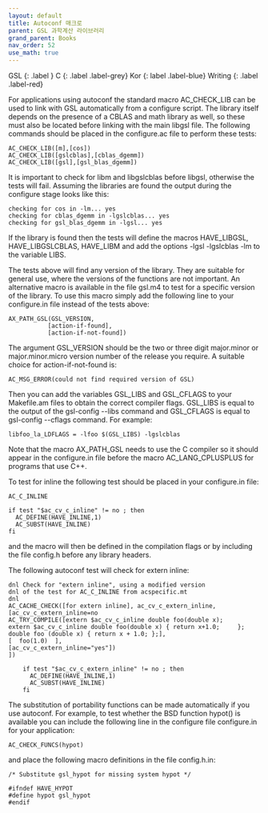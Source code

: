 ```yaml
---
layout: default
title: Autoconf 매크로
parent: GSL 과학계산 라이브러리
grand_parent: Books
nav_order: 52
use_math: true
---
```


GSL
{: .label }
C
{: .label .label-grey}
Kor
{: label .label-blue}
Writing
{: .label .label-red}


For applications using autoconf the standard macro AC_CHECK_LIB can be used to link with GSL automatically from a configure script. The library itself depends on the presence of a CBLAS and math library as well, so these must also be located before linking with the main libgsl file. The following commands should be placed in the configure.ac file to perform these tests:

    AC_CHECK_LIB([m],[cos])
    AC_CHECK_LIB([gslcblas],[cblas_dgemm])
    AC_CHECK_LIB([gsl],[gsl_blas_dgemm])

It is important to check for libm and libgslcblas before libgsl, otherwise the tests will fail. Assuming the libraries are found the output during the configure stage looks like this:

    checking for cos in -lm... yes
    checking for cblas_dgemm in -lgslcblas... yes
    checking for gsl_blas_dgemm in -lgsl... yes

If the library is found then the tests will define the macros HAVE_LIBGSL, HAVE_LIBGSLCBLAS, HAVE_LIBM and add the options -lgsl -lgslcblas -lm to the variable LIBS.

The tests above will find any version of the library. They are suitable for general use, where the versions of the functions are not important. An alternative macro is available in the file gsl.m4 to test for a specific version of the library. To use this macro simply add the following line to your configure.in file instead of the tests above:

    AX_PATH_GSL(GSL_VERSION,
               [action-if-found],
               [action-if-not-found])

The argument GSL_VERSION should be the two or three digit major.minor or major.minor.micro version number of the release you require. A suitable choice for action-if-not-found is:

    AC_MSG_ERROR(could not find required version of GSL)

Then you can add the variables GSL_LIBS and GSL_CFLAGS to your Makefile.am files to obtain the correct compiler flags. GSL_LIBS is equal to the output of the gsl-config --libs command and GSL_CFLAGS is equal to gsl-config --cflags command. For example:

    libfoo_la_LDFLAGS = -lfoo $(GSL_LIBS) -lgslcblas

Note that the macro AX_PATH_GSL needs to use the C compiler so it should appear in the configure.in file before the macro AC_LANG_CPLUSPLUS for programs that use C++.

To test for inline the following test should be placed in your configure.in file:

    AC_C_INLINE

    if test "$ac_cv_c_inline" != no ; then
      AC_DEFINE(HAVE_INLINE,1)
      AC_SUBST(HAVE_INLINE)
    fi

and the macro will then be defined in the compilation flags or by including the file config.h before any library headers.

The following autoconf test will check for extern inline:

    dnl Check for "extern inline", using a modified version
    dnl of the test for AC_C_INLINE from acspecific.mt
    dnl
    AC_CACHE_CHECK([for extern inline], ac_cv_c_extern_inline,
    [ac_cv_c_extern_inline=no
    AC_TRY_COMPILE([extern $ac_cv_c_inline double foo(double x);
    extern $ac_cv_c_inline double foo(double x) { return x+1.0;     };
    double foo (double x) { return x + 1.0; };],
    [  foo(1.0)  ],
    [ac_cv_c_extern_inline="yes"])
    ])

        if test "$ac_cv_c_extern_inline" != no ; then
          AC_DEFINE(HAVE_INLINE,1)
          AC_SUBST(HAVE_INLINE)
        fi
The substitution of portability functions can be made automatically if you use autoconf. For example, to test whether the BSD function hypot() is available you can include the following line in the configure file configure.in for your application:

    AC_CHECK_FUNCS(hypot)
and place the following macro definitions in the file config.h.in:

    /* Substitute gsl_hypot for missing system hypot */
    
    #ifndef HAVE_HYPOT
    #define hypot gsl_hypot
    #endif